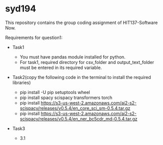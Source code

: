 # syd194

This repository contains the group coding assignment of HIT137-Software Now.

Requirements for question1:

- Task1

  - You must have pandas module installed for python.
  - For task1, required directory for csv_folder and output_text_folder must be entered in its required variable.

- Task2(copy the following code in the terminal to install the required libraries)

  - pip install -U pip setuptools wheel
  - pip install spacy scispacy transformers torch
  - pip install https://s3-us-west-2.amazonaws.com/ai2-s2-scispacy/releases/v0.5.4/en_core_sci_sm-0.5.4.tar.gz
  - pip install https://s3-us-west-2.amazonaws.com/ai2-s2-scispacy/releases/v0.5.4/en_ner_bc5cdr_md-0.5.4.tar.gz

- Task3
  - 3.1

